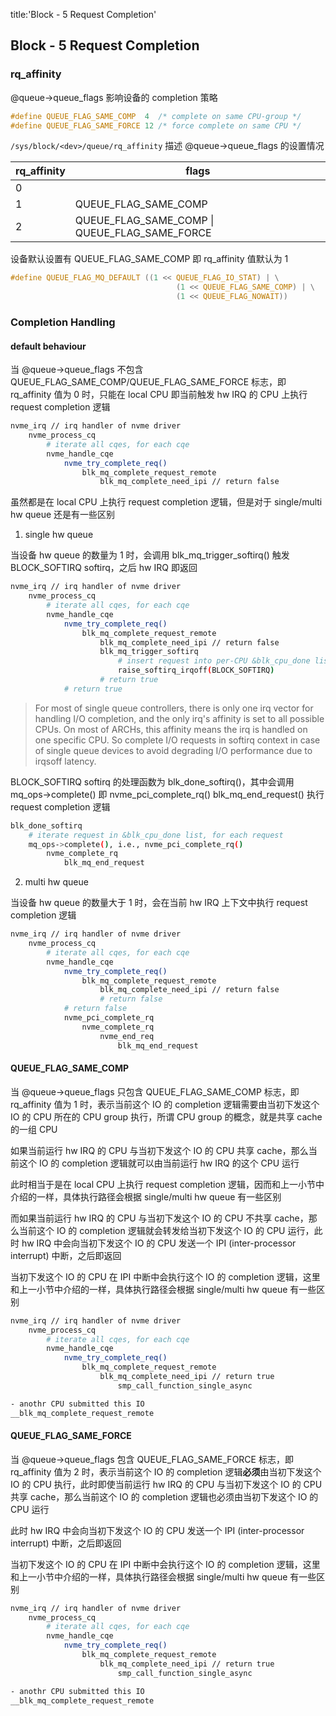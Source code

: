 title:'Block - 5 Request Completion'
## Block - 5 Request Completion


### rq_affinity

@queue->queue_flags 影响设备的 completion 策略

```c
#define QUEUE_FLAG_SAME_COMP  4  /* complete on same CPU-group */
#define QUEUE_FLAG_SAME_FORCE 12 /* force complete on same CPU */
```

`/sys/block/<dev>/queue/rq_affinity` 描述 @queue->queue_flags 的设置情况

rq_affinity | flags
---- | ----
0 |
1 | QUEUE_FLAG_SAME_COMP
2 | QUEUE_FLAG_SAME_COMP \| QUEUE_FLAG_SAME_FORCE


设备默认设置有 QUEUE_FLAG_SAME_COMP 即 rq_affinity 值默认为 1

```c
#define QUEUE_FLAG_MQ_DEFAULT ((1 << QUEUE_FLAG_IO_STAT) | \
				                     (1 << QUEUE_FLAG_SAME_COMP) | \
				                     (1 << QUEUE_FLAG_NOWAIT))
```


### Completion Handling

#### default behaviour

当 @queue->queue_flags 不包含 QUEUE_FLAG_SAME_COMP/QUEUE_FLAG_SAME_FORCE 标志，即 rq_affinity 值为 0 时，只能在 local CPU 即当前触发 hw IRQ 的 CPU 上执行 request completion 逻辑

```sh
nvme_irq // irq handler of nvme driver
    nvme_process_cq
        # iterate all cqes, for each cqe
        nvme_handle_cqe
            nvme_try_complete_req()
                blk_mq_complete_request_remote
                    blk_mq_complete_need_ipi // return false
```


虽然都是在 local CPU 上执行 request completion 逻辑，但是对于 single/multi hw queue 还是有一些区别

1. single hw queue

当设备 hw queue 的数量为 1 时，会调用 blk_mq_trigger_softirq() 触发 BLOCK_SOFTIRQ softirq，之后 hw IRQ 即返回

```sh
nvme_irq // irq handler of nvme driver
    nvme_process_cq
        # iterate all cqes, for each cqe
        nvme_handle_cqe
            nvme_try_complete_req()
                blk_mq_complete_request_remote 
                    blk_mq_complete_need_ipi // return false
                    blk_mq_trigger_softirq
                        # insert request into per-CPU &blk_cpu_done list
                        raise_softirq_irqoff(BLOCK_SOFTIRQ)
                    # return true
            # return true
```

> For most of single queue controllers, there is only one irq vector for handling I/O completion, and the only irq's affinity is set to all possible CPUs.  On most of ARCHs, this affinity means the irq is handled on one specific CPU.
> So complete I/O requests in softirq context in case of single queue devices to avoid degrading I/O performance due to irqsoff latency.


BLOCK_SOFTIRQ softirq 的处理函数为 blk_done_softirq()，其中会调用 mq_ops->complete() 即 nvme_pci_complete_rq() blk_mq_end_request() 执行 request completion 逻辑

```sh
blk_done_softirq
    # iterate request in &blk_cpu_done list, for each request
    mq_ops->complete(), i.e., nvme_pci_complete_rq()
        nvme_complete_rq
            blk_mq_end_request
```


2. multi hw queue

当设备 hw queue 的数量大于 1 时，会在当前 hw IRQ 上下文中执行 request completion 逻辑

```sh
nvme_irq // irq handler of nvme driver
    nvme_process_cq
        # iterate all cqes, for each cqe
        nvme_handle_cqe
            nvme_try_complete_req()
                blk_mq_complete_request_remote 
                    blk_mq_complete_need_ipi // return false
                    # return false
            # return false
            nvme_pci_complete_rq
                nvme_complete_rq
                    nvme_end_req
                        blk_mq_end_request
```


#### QUEUE_FLAG_SAME_COMP

当 @queue->queue_flags 只包含 QUEUE_FLAG_SAME_COMP 标志，即 rq_affinity 值为 1 时，表示当前这个 IO 的 completion 逻辑需要由当初下发这个 IO 的 CPU 所在的 CPU group 执行，所谓 CPU group 的概念，就是共享 cache 的一组 CPU


如果当前运行 hw IRQ 的 CPU 与当初下发这个 IO 的 CPU 共享 cache，那么当前这个 IO 的 completion 逻辑就可以由当前运行 hw IRQ 的这个 CPU 运行

此时相当于是在 local CPU 上执行 request completion 逻辑，因而和上一小节中介绍的一样，具体执行路径会根据 single/multi hw queue 有一些区别


而如果当前运行 hw IRQ 的 CPU 与当初下发这个 IO 的 CPU 不共享 cache，那么当前这个 IO 的 completion 逻辑就会转发给当初下发这个 IO 的 CPU 运行，此时 hw IRQ 中会向当初下发这个 IO 的 CPU 发送一个 IPI (inter-processor interrupt) 中断，之后即返回

当初下发这个 IO 的 CPU 在 IPI 中断中会执行这个 IO 的 completion 逻辑，这里和上一小节中介绍的一样，具体执行路径会根据 single/multi hw queue 有一些区别

```sh
nvme_irq // irq handler of nvme driver
    nvme_process_cq
        # iterate all cqes, for each cqe
        nvme_handle_cqe
            nvme_try_complete_req()
                blk_mq_complete_request_remote
                    blk_mq_complete_need_ipi // return true
                        smp_call_function_single_async

- anothr CPU submitted this IO
__blk_mq_complete_request_remote
```


#### QUEUE_FLAG_SAME_FORCE

当 @queue->queue_flags 包含 QUEUE_FLAG_SAME_FORCE 标志，即 rq_affinity 值为 2 时，表示当前这个 IO 的 completion 逻辑**必须**由当初下发这个 IO 的 CPU 执行，此时即使当前运行 hw IRQ 的 CPU 与当初下发这个 IO 的 CPU 共享 cache，那么当前这个 IO 的 completion 逻辑也必须由当初下发这个 IO 的 CPU 运行

此时 hw IRQ 中会向当初下发这个 IO 的 CPU 发送一个 IPI (inter-processor interrupt) 中断，之后即返回

当初下发这个 IO 的 CPU 在 IPI 中断中会执行这个 IO 的 completion 逻辑，这里和上一小节中介绍的一样，具体执行路径会根据 single/multi hw queue 有一些区别

```sh
nvme_irq // irq handler of nvme driver
    nvme_process_cq
        # iterate all cqes, for each cqe
        nvme_handle_cqe
            nvme_try_complete_req()
                blk_mq_complete_request_remote
                    blk_mq_complete_need_ipi // return true
                        smp_call_function_single_async

- anothr CPU submitted this IO
__blk_mq_complete_request_remote
```
